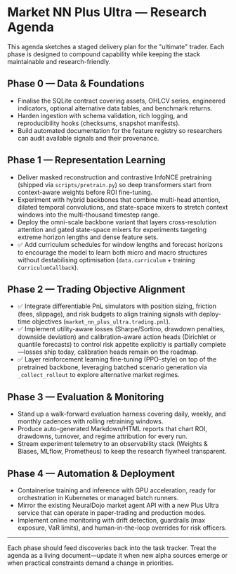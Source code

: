 # Market NN Plus Ultra — Research Agenda

This agenda sketches a staged delivery plan for the "ultimate" trader. Each phase is designed to compound capability while
keeping the stack maintainable and research-friendly.

## Phase 0 — Data & Foundations

* Finalise the SQLite contract covering assets, OHLCV series, engineered indicators, optional alternative data tables, and
  benchmark returns.
* Harden ingestion with schema validation, rich logging, and reproducibility hooks (checksums, snapshot manifests).
* Build automated documentation for the feature registry so researchers can audit available signals and their provenance.

## Phase 1 — Representation Learning

* Deliver masked reconstruction and contrastive InfoNCE pretraining (shipped via `scripts/pretrain.py`) so deep transformers start
  from context-aware weights before ROI fine-tuning.
* Experiment with hybrid backbones that combine multi-head attention, dilated temporal convolutions, and state-space mixers to
  stretch context windows into the multi-thousand timestep range.
* Deploy the omni-scale backbone variant that layers cross-resolution attention and gated state-space mixers for experiments
  targeting extreme horizon lengths and dense feature sets.
* ✅ Add curriculum schedules for window lengths and forecast horizons to encourage the model to learn both micro and macro
  structures without destabilising optimisation (`data.curriculum` + training `CurriculumCallback`).

## Phase 2 — Trading Objective Alignment

* ✅ Integrate differentiable PnL simulators with position sizing, friction (fees, slippage), and risk budgets to align training
  signals with deploy-time objectives (`market_nn_plus_ultra.trading.pnl`).
* ✅ Implement utility-aware losses (Sharpe/Sortino, drawdown penalties, downside deviation) and calibration-aware action heads
  (Dirichlet or quantile forecasts) to control risk appetite explicitly is partially complete—losses ship today, calibration
  heads remain on the roadmap.
* ✅ Layer reinforcement learning fine-tuning (PPO-style) on top of the pretrained backbone, leveraging batched scenario
  generation via `_collect_rollout` to explore alternative market regimes.

## Phase 3 — Evaluation & Monitoring

* Stand up a walk-forward evaluation harness covering daily, weekly, and monthly cadences with rolling retraining windows.
* Produce auto-generated Markdown/HTML reports that chart ROI, drawdowns, turnover, and regime attribution for every run.
* Stream experiment telemetry to an observability stack (Weights & Biases, MLflow, Prometheus) to keep the research flywheel
  transparent.

## Phase 4 — Automation & Deployment

* Containerise training and inference with GPU acceleration, ready for orchestration in Kubernetes or managed batch runners.
* Mirror the existing NeuralDojo market agent API with a new Plus Ultra service that can operate in paper-trading and
  production modes.
* Implement online monitoring with drift detection, guardrails (max exposure, VaR limits), and human-in-the-loop overrides for
  risk officers.

---

Each phase should feed discoveries back into the task tracker. Treat the agenda as a living document—update it when new alpha
sources emerge or when practical constraints demand a change in priorities.
